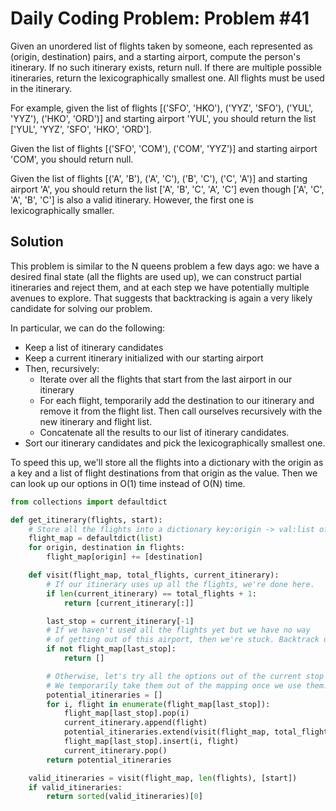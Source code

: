 # Daily Coding Problem: Problem #41

Given an unordered list of flights taken by someone, each represented as (origin, destination) pairs, and a starting airport, compute the person's itinerary. If no such itinerary exists, return null. If there are multiple possible itineraries, return the lexicographically smallest one. All flights must be used in the itinerary.

For example, given the list of flights [('SFO', 'HKO'), ('YYZ', 'SFO'), ('YUL', 'YYZ'), ('HKO', 'ORD')] and starting airport 'YUL', you should return the list ['YUL', 'YYZ', 'SFO', 'HKO', 'ORD'].

Given the list of flights [('SFO', 'COM'), ('COM', 'YYZ')] and starting airport 'COM', you should return null.

Given the list of flights [('A', 'B'), ('A', 'C'), ('B', 'C'), ('C', 'A')] and starting airport 'A', you should return the list ['A', 'B', 'C', 'A', 'C'] even though ['A', 'C', 'A', 'B', 'C'] is also a valid itinerary. However, the first one is lexicographically smaller.

## Solution

This problem is similar to the N queens problem a few days ago: we have a desired final state (all the flights are used up), we can construct partial itineraries and reject them, and at each step we have potentially multiple avenues to explore. That suggests that backtracking is again a very likely candidate for solving our problem.

In particular, we can do the following:

- Keep a list of itinerary candidates
- Keep a current itinerary initialized with our starting airport
- Then, recursively:
  - Iterate over all the flights that start from the last airport in our itinerary
  - For each flight, temporarily add the destination to our itinerary and remove it from the flight list. Then call ourselves recursively with the new itinerary and flight list.
  - Concatenate all the results to our list of itinerary candidates.
- Sort our itinerary candidates and pick the lexicographically smallest one.

To speed this up, we'll store all the flights into a dictionary with the origin as a key and a list of flight destinations from that origin as the value. Then we can look up our options in O(1) time instead of O(N) time.

```python
from collections import defaultdict

def get_itinerary(flights, start):
    # Store all the flights into a dictionary key:origin -> val:list of destinations
    flight_map = defaultdict(list)
    for origin, destination in flights:
        flight_map[origin] += [destination]

    def visit(flight_map, total_flights, current_itinerary):
        # If our itinerary uses up all the flights, we're done here.
        if len(current_itinerary) == total_flights + 1:
            return [current_itinerary[:]]

        last_stop = current_itinerary[-1]
        # If we haven't used all the flights yet but we have no way
        # of getting out of this airport, then we're stuck. Backtrack out.
        if not flight_map[last_stop]:
            return []

        # Otherwise, let's try all the options out of the current stop recursively.
        # We temporarily take them out of the mapping once we use them.
        potential_itineraries = []
        for i, flight in enumerate(flight_map[last_stop]):
            flight_map[last_stop].pop(i)
            current_itinerary.append(flight)
            potential_itineraries.extend(visit(flight_map, total_flights, current_itinerary))
            flight_map[last_stop].insert(i, flight)
            current_itinerary.pop()
        return potential_itineraries

    valid_itineraries = visit(flight_map, len(flights), [start])
    if valid_itineraries:
        return sorted(valid_itineraries)[0]
```
